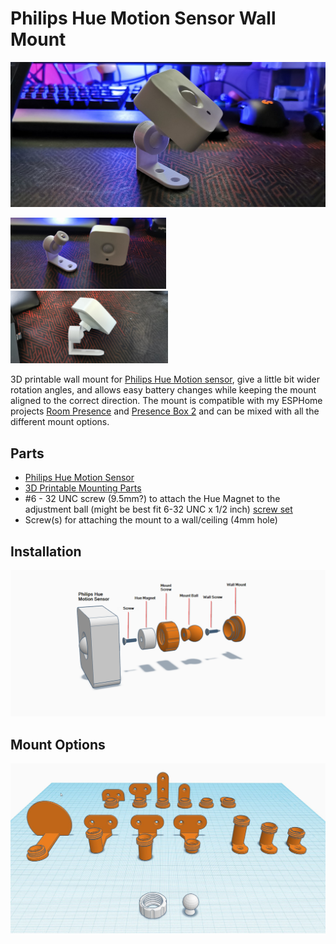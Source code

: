 # Philips Hue Motion Sensor Wall Mount
![](small-mount.jpg)
<p float="left"> <img src="small-mount-01.jpg" width="49.5%" /> <img src="small-mount-02.jpg" width="50%" /></p> 

3D printable wall mount for [Philips Hue Motion sensor](https://amzn.to/3eFKGZe), give a little bit wider rotation angles, and allows easy battery changes while keeping the mount aligned to the correct direction. The mount is compatible with my ESPHome projects [Room Presence](https://github.com/EvisHome/Home-Assistant/tree/main/esphome/presence) and [Presence Box 2](https://github.com/EvisHome/Home-Assistant/tree/main/esphome/presence-box-2) and can be mixed with all the different mount options.

## Parts

* [Philips Hue Motion Sensor](https://amzn.to/3eFKGZe)
* [3D Printable Mounting Parts](https://www.tinkercad.com/things/9wCn1o8V80X-sensor-mounting-set)
* #6 - 32 UNC screw (9.5mm?) to attach the Hue Magnet to the adjustment ball (might be best fit 6-32 UNC x 1/2 inch) [screw set](https://amzn.to/3cXkWHG)
* Screw(s) for attaching the mount to a wall/ceiling (4mm hole)

## Installation

![](installation2.png)

## Mount Options

![](mounting-set.jpg)
